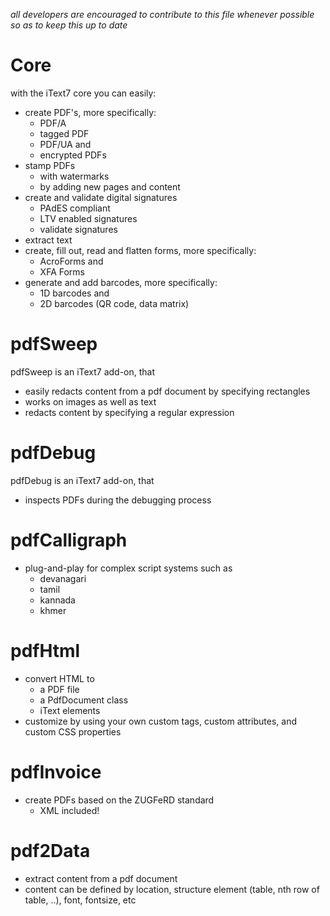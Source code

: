 *all developers are encouraged to contribute to this file whenever possible so as to keep this up to date*

# Core

with the iText7 core you can easily:

- create PDF's, more specifically:
    - PDF/A
    - tagged PDF
    - PDF/UA and
    - encrypted PDFs
- stamp PDFs
    - with watermarks
    - by adding new pages and content
- create and validate digital signatures
    - PAdES compliant
    - LTV enabled signatures
    - validate signatures
- extract text
- create, fill out, read and flatten forms, more specifically:
    - AcroForms and
    - XFA Forms
- generate and add barcodes, more specifically:
    - 1D barcodes and
    - 2D barcodes (QR code, data matrix)
    
# pdfSweep

pdfSweep is an iText7 add-on, that

- easily redacts content from a pdf document by specifying rectangles
- works on images as well as text
- redacts content by specifying a regular expression

# pdfDebug

pdfDebug is an iText7 add-on, that

- inspects PDFs during the debugging process

# pdfCalligraph
- plug-and-play for complex script systems such as
    - devanagari
    - tamil
    - kannada
    - khmer

# pdfHtml
- convert HTML to
    - a PDF file
    - a PdfDocument class
    - iText elements
- customize by using your own custom tags, custom attributes, and custom CSS properties

# pdfInvoice
- create PDFs based on the ZUGFeRD standard
    - XML included!

# pdf2Data
- extract content from a pdf document
- content can be defined by location, structure element (table, nth row of table, ..), font, fontsize, etc